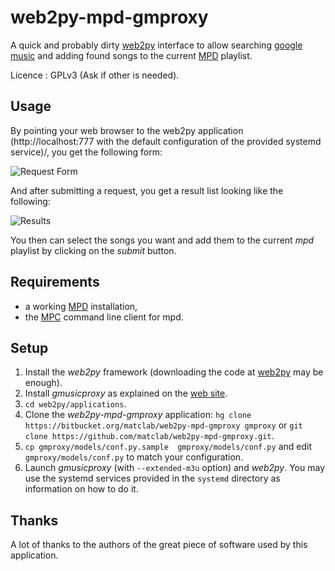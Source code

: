 # web2py-mpd-gmproxy #
A quick and probably dirty [web2py](www.web2py.com/) interface to allow searching [google
music](https://music.google.com) and adding found songs to the current
[MPD](www.musicpd.org) playlist.

Licence : GPLv3 (Ask if other is needed).


## Usage ##

By pointing your web browser to the web2py application (http://localhost:777
with the default configuration of the provided systemd service)/, you get the
following form:

![Request Form](https://bytebucket.org/matclab/web2py-mpd-gmproxy/raw/tip/doc/form.png)

And after submitting a request, you get a result list looking like the
following:

![Results](https://bytebucket.org/matclab/web2py-mpd-gmproxy/raw/tip/doc/results.png)

You then can select the songs you want and add them to the current *mpd*
playlist by clicking on the *submit* button.

## Requirements ##

* a working [MPD](http://www.musicpd.org) installation,
* the [MPC](http://www.musicpd.org/client/mpc) command line client for mpd.

## Setup ##

1. Install the *web2py* framework (downloading the code at
   [web2py](http://www.web2py.com/init/default/download) may be enough).
2. Install *gmusicproxy* as explained on the [web
   site](http://gmusicproxy.net/#setup).
3. `cd web2py/applications`.
4. Clone the *web2py-mpd-gmproxy* application: `hg clone
   https://bitbucket.org/matclab/web2py-mpd-gmproxy gmproxy` or `git clone
   https://github.com/matclab/web2py-mpd-gmproxy.git`.
5. `cp gmproxy/models/conf.py.sample  gmproxy/models/conf.py` and edit `gmproxy/models/conf.py` to match your configuration.
5. Launch *gmusicproxy* (with  `--extended-m3u` option) and *web2py*. You may use the systemd services provided in the `systemd` directory as information on how to do it.

## Thanks ##

A lot of thanks to the authors of the great piece of software used by this
application.

[//]: # ( <script src="doc/jr.js"></script>)
